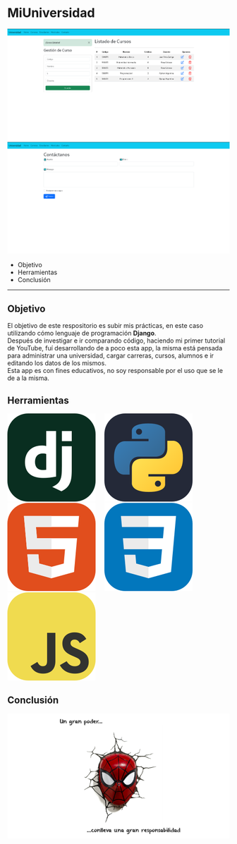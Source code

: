 # MiUniversidad
![Imagen de la página principal de la app](paginaPrincipal.png)
![Imagen del formulario de contacto de la app](formularioContacto.png)

* Objetivo
* Herramientas
* Conclusión

---
## Objetivo
El objetivo de este respositorio es subir mis prácticas, en este caso utilizando cómo lenguaje de programación **Django**.  
Después de investigar e ir comparando código, haciendo mi primer tutorial de YouTube, fuí desarrollando de a poco esta app, la misma está pensada para administrar una universidad, cargar carreras, cursos, alumnos e ir editando los datos de los mismos.  
Esta app es con fines educativos, no soy responsable por el uso que se le de a la misma.

## Herramientas
<img src="./iconos/django.svg">
&nbsp;&nbsp;&nbsp;
<img src="./iconos/python.svg">
&nbsp;&nbsp;&nbsp;
<img src="./iconos/html5.svg">
&nbsp;&nbsp;&nbsp;
<img src="./iconos/css.svg">
&nbsp;&nbsp;&nbsp;
<img src="./iconos/js.svg">

## Conclusión
![Un gran poder conlleva una gran responsabilidad](poderResponsabilidad.png)